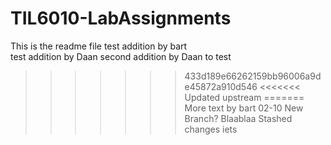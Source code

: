 # TIL6010-LabAssignments
This is the readme file
test addition by bart	
test addition by Daan
second addition by Daan to test
>>>>>>> 433d189e66262159bb96006a9de45872a910d546
<<<<<<< Updated upstream
=======
More text by bart 02-10
New Branch?
Blaablaa
>>>>>>> Stashed changes
iets